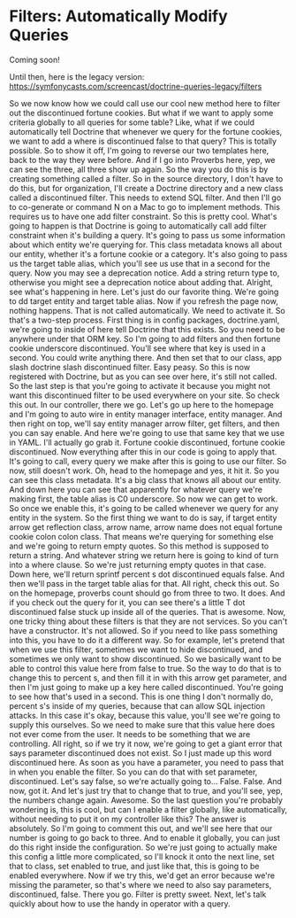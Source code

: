 # Filters: Automatically Modify Queries

Coming soon!

Until then, here is the legacy version: https://symfonycasts.com/screencast/doctrine-queries-legacy/filters

So we now know how we could call use our cool new method here to filter out the discontinued fortune cookies. But what if we want to apply some criteria globally to all queries for some table? Like, what if we could automatically tell Doctrine that whenever we query for the fortune cookies, we want to add a where is discontinued false to that query? This is totally possible. So to show it off, I'm going to reverse our two templates here, back to the way they were before. And if I go into Proverbs here, yep, we can see the three, all three show up again. So the way you do this is by creating something called a filter. So in the source directory, I don't have to do this, but for organization, I'll create a Doctrine directory and a new class called a discontinued filter. This needs to extend SQL filter. And then I'll go to co-generate or command N on a Mac to go to implement methods. This requires us to have one add filter constraint. So this is pretty cool. What's going to happen is that Doctrine is going to automatically call add filter constraint when it's building a query. It's going to pass us some information about which entity we're querying for. This class metadata knows all about our entity, whether it's a fortune cookie or a category. It's also going to pass us the target table alias, which you'll see us use that in a second for the query. Now you may see a deprecation notice. Add a string return type to, otherwise you might see a deprecation notice about adding that. Alright, see what's happening in here. Let's just do our favorite thing. We're going to dd target entity and target table alias. Now if you refresh the page now, nothing happens. That is not called automatically. We need to activate it. So that's a two-step process. First thing is in config packages, doctrine.yaml, we're going to inside of here tell Doctrine that this exists. So you need to be anywhere under that ORM key. So I'm going to add filters and then fortune cookie underscore discontinued. You'll see where that key is used in a second. You could write anything there. And then set that to our class, app slash doctrine slash discontinued filter. Easy peasy.  So this is now registered with Doctrine, but as you can see over here, it's still not called. So the last step is that you're going to activate it because you might not want this discontinued filter to be used everywhere on your site. So check this out. In our controller, there we go. Let's go up here to the homepage and I'm going to auto wire in entity manager interface, entity manager. And then right on top, we'll say entity manager arrow filter, get filters, and then you can say enable. And here we're going to use that same key that we use in YAML. I'll actually go grab it. Fortune cookie discontinued, fortune cookie discontinued. Now everything after this in our code is going to apply that. It's going to call, every query we make after this is going to use our filter. So now, still doesn't work. Oh, head to the homepage and yes, it hit it. So you can see this class metadata. It's a big class that knows all about our entity. And down here you can see that apparently for whatever query we're making first, the table alias is C0 underscore. So now we can get to work. So once we enable this, it's going to be called whenever we query for any entity in the system. So the first thing we want to do is say, if target entity arrow get reflection class, arrow name, arrow name does not equal fortune cookie colon colon class. That means we're querying for something else and we're going to return empty quotes. So this method is supposed to return a string. And whatever string we return here is going to kind of turn into a where clause. So we're just returning empty quotes in that case. Down here, we'll return sprintf percent s dot discontinued equals false. And then we'll pass in the target table alias for that. All right, check this out. So on the homepage, proverbs count should go from three to two. It does. And if you check out the query for it, you can see there's a little T dot discontinued false stuck up inside all of the queries. That is awesome. Now, one tricky thing about these filters is that they are not services. So you can't have a constructor. It's not allowed.  So if you need to like pass something into this, you have to do it a different way. So for example, let's pretend that when we use this filter, sometimes we want to hide discontinued, and sometimes we only want to show discontinued. So we basically want to be able to control this value here from false to true. So the way to do that is to change this to percent s, and then fill it in with this arrow get parameter, and then I'm just going to make up a key here called discontinued. You're going to see how that's used in a second. This is one thing I don't normally do, percent s's inside of my queries, because that can allow SQL injection attacks. In this case it's okay, because this value, you'll see we're going to supply this ourselves. So we need to make sure that this value here does not ever come from the user. It needs to be something that we are controlling. All right, so if we try it now, we're going to get a giant error that says parameter discontinued does not exist. So I just made up this word discontinued here. As soon as you have a parameter, you need to pass that in when you enable the filter. So you can do that with set parameter, discontinued. Let's say false, so we're actually going to... False. False. And now, got it. And let's just try that to change that to true, and you'll see, yep, the numbers change again. Awesome. So the last question you're probably wondering is, this is cool, but can I enable a filter globally, like automatically, without needing to put it on my controller like this? The answer is absolutely. So I'm going to comment this out, and we'll see here that our number is going to go back to three. And to enable it globally, you can just do this right inside the configuration. So we're just going to actually make this config a little more complicated, so I'll knock it onto the next line, set that to class, set enabled to true, and just like that, this is going to be enabled everywhere. Now if we try this, we'd get an error because we're missing the parameter, so that's where we need to also say parameters, discontinued, false. There you go. Filter is pretty sweet.  Next, let's talk quickly about how to use the handy in operator with a query.
